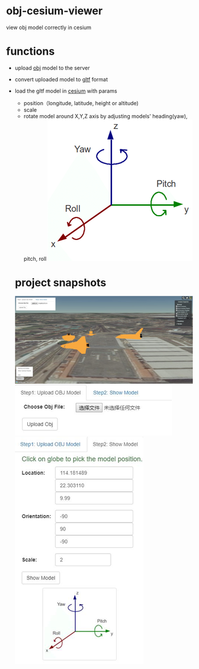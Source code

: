 # obj-cesium-viewer
view obj model correctly in cesium

# functions
- upload [obj](https://en.wikipedia.org/wiki/Wavefront_.obj_file) model to the server
- convert uploaded model to [gltf](https://github.com/KhronosGroup/glTF) format
- load the gltf model in [cesium](https://cesiumjs.org/) with params
  * position（longitude, latitude, height or altitude)
  * scale
  * rotate model around X,Y,Z axis by adjusting models' heading(yaw), pitch, roll
  ![](doc/img/Pitch-roll-and-yaw-of-the-tag.png)

  # project snapshots
  ![](doc/img/main1.jpg)
  ![](doc/img/main2.jpg)
  ![](doc/img/main3.jpg)
